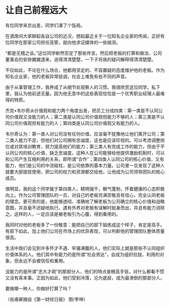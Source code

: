 # 让自己前程远大

有位同学来京出差，同学们凑了个饭局。 

在酒席间大家聊起各自公司的近况，想起最近关于一位知名企业家的传闻，正好有位同学在那家公司担任高管，就向他求证媒体的一些揣测。 

“都是无稽之谈。”这位同学断然否定了那些传言。然后把老板的打算和做法、公司董事会的安排娓娓道来，说得清清楚楚，一下子将我的疑问解释得清清楚楚。 

不仅如此，不论在什么场合，他都用坚定的、不容置疑的态度维护他的老板。作为知名企业家，他的老板异常低调，社会上难免有些不同的声音。 

由于从事管理工作，我养成了从细节处观察人的习惯。我很欣赏这位同学。私下里，我认为他前途无量。因为他无意中的这些表现恰恰是一个优秀职业经理人最难得的特质。 

杰克•韦尔奇从价值观和能力两个角度出发，把员工分成四类：第一类是不认同公司价值观又没能力的人；第二类是认同公司价值观但能力不够的人；第三类是不认同公司价值观但有能力的人；第四类是认同公司价值观又有能力的人。 

韦尔奇认为：第一类人对公司没有任何价值，应该毫不犹豫地让他们离开公司；第二类人能力不足，但他们对公司拥有忠诚度，这也是应该珍视的。可以考虑调整岗位或对其培训教育，努力提高他们的能力；第三类人有完成工作的能力，但由于不认同公司的核心价值，缺乏忠诚度。这种人在公司能够给他提供激励机制时，可以和公司产生互相利用的关系，即所谓“合作”；第四类人认同公司的核心价值，又有能力，他们是公司的中流砥柱，是公司依靠的基本力量。公司里一旦发现了这种人就要大胆提拔使用，把公司的权力和资源都交给他，让他成为公司领导团队的核心成员。 

很明显，我的这个同学属于第四类人，精明强干，朝气蓬勃，怀着健康的心态积极向上。作为公司管理团队的一员，对自己的老板充满崇敬且有信心，完全认同老板的理念。更可贵的是，他能够透彻、准确地了解老板为公司确立的核心价值和战略意图，并且毫不迟疑地执行。遇有外界对老板有误解时挺身而出，并且有能力消除之。这样的人，一定应该是被老板引为心腹，得到重用的。 

我同时对他的老板多了一份敬意：能把自己的部下锻炼成这个样子，肯定是高手。有部下如此，加上他们公司在市场上的优异表现，可以判断他的管理团队整体质量很高。 

生活中我们会见到许多怀才不遇、牢骚满腹的人，他们实际上就是那些不认同组织价值体系的人。他们其中有能力的是所谓“社会贤达”，会成为组织拉拢、利用的对象，但永远不会被信任和重用。 

没能力的是所谓“志大才疏”的那部分人，他们的特点是眼高手低，对什么都看不惯又没有真本事。正因为如此，他们受到冷落，沦为底层，成为最潦倒的那部分人。 

要做哪一种人，你做好打算了吗？ 

（张甫卿摘自《第一财经日报》 图/李坤）